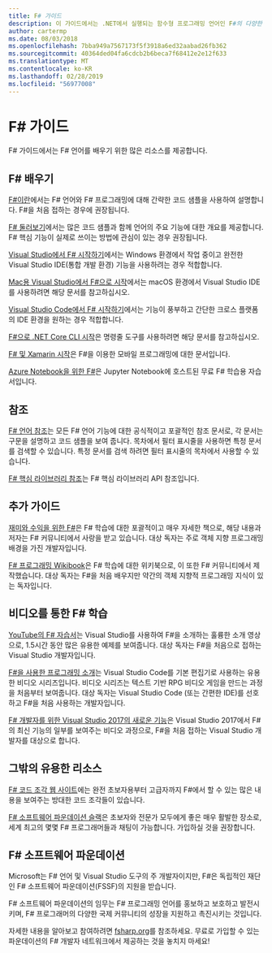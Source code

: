 ```yaml
---
title: F# 가이드
description: 이 가이드에서는 .NET에서 실행되는 함수형 프로그래밍 언어인 F#의 다양한 교육 자료에 대한 개요를 제공합니다.
author: cartermp
ms.date: 08/03/2018
ms.openlocfilehash: 7bba949a7567173f5f3918a6ed32aabad26fb362
ms.sourcegitcommit: 40364ded04fa6cdcb2b6beca7f68412e2e12f633
ms.translationtype: MT
ms.contentlocale: ko-KR
ms.lasthandoff: 02/28/2019
ms.locfileid: "56977008"
---
```

# <a name="f-guide"></a>F# 가이드

F# 가이드에서는 F# 언어를 배우기 위한 많은 리소스를 제공합니다.

## <a name="learning-f"></a> F\# 배우기

[F#이란](what-is-fsharp.md)에서는 F# 언어와 F# 프로그래밍에 대해 간략한 코드 샘플을 사용하여 설명합니다. F#을 처음 접하는 경우에 권장됩니다.

[F# 둘러보기](tour.md)에서는 많은 코드 샘플과 함께 언어의 주요 기능에 대한 개요를 제공합니다. F# 핵심 기능이 실제로 쓰이는 방법에 관심이 있는 경우 권장됩니다.

[Visual Studio에서 F# 시작하기](get-started/get-started-visual-studio.md)에서는 Windows 환경에서 작업 중이고 완전한 Visual Studio IDE(통합 개발 환경) 기능을 사용하려는 경우 적합합니다.

[Mac용 Visual Studio에서 F#으로 시작](get-started/get-started-with-visual-studio-for-mac.md)에서는 macOS 환경에서 Visual Studio IDE를 사용하려면 해당 문서를 참고하십시오.

[Visual Studio Code에서 F# 시작하기](get-started/get-started-vscode.md)에서는 기능이 풍부하고 간단한 크로스 플랫폼의 IDE 환경을 원하는 경우 적합합니다.

[F#으로 .NET Core CLI 시작](get-started/get-started-command-line.md)은 명령줄 도구를 사용하려면 해당 문서를 참고하십시오.

[F# 및 Xamarin 시작](https://docs.microsoft.com/xamarin/cross-platform/platform/fsharp/)은 F#을 이용한 모바일 프로그래밍에 대한 문서입니다.

[Azure Notebook을 위한 F#](https://notebooks.azure.com/Microsoft/libraries/samples/html/FSharp%20for%20Azure%20Notebooks.ipynb)은  Jupyter Notebook에 호스트된 무료 F# 학습용 자습서입니다.

## <a name="references"></a>참조

[F# 언어 참조](language-reference/index.md)는 모든 F# 언어 기능에 대한 공식적이고 포괄적인 참조 문서로, 각 문서는 구문을 설명하고 코드 샘플을 보여 줍니다. 목차에서 필터 표시줄을 사용하면 특정 문서를 검색할 수 있습니다. 특정 문서를 검색 하려면 필터 표시줄의 목차에서 사용할 수 있습니다.

[F# 핵심 라이브러리 참조](https://msdn.microsoft.com/visualfsharpdocs/conceptual/fsharp-core-library-reference)는 F# 핵심 라이브러리 API 참조입니다.

## <a name="additional-guides"></a>추가 가이드

[재미와 수익을 위한 F#](https://swlaschin.gitbooks.io/fsharpforfunandprofit/content/)은 F# 학습에 대한 포괄적이고 매우 자세한 책으로, 해당 내용과 저자는 F# 커뮤니티에서 사랑을 받고 있습니다. 대상 독자는 주로 객체 지향 프로그래밍 배경을 가진 개발자입니다.

[F# 프로그래밍 Wikibook](https://en.wikibooks.org/wiki/F_Sharp_Programming)은 F# 학습에 대한 위키북으로, 이 또한 F# 커뮤니티에서 제작했습니다. 대상 독자는 F#을 처음 배우지만 약간의 객체 지향적 프로그래밍 지식이 있는 독자입니다.

## <a name="learn-f-through-videos"></a>비디오를 통한 F# 학습

[YouTube의 F# 자습서](https://www.youtube.com/watch?v=c7eNDJN758U)는 Visual Studio를 사용하여 F#을 소개하는 훌륭한 소개 영상으로, 1.5시간 동안 많은 유용한 예제를 보여줍니다. 대상 독자는 F#을 처음으로 접하는 Visual Studio 개발자입니다.

[F#을 사용한 프로그래밍 소개](https://www.youtube.com/watch?v=Teak30_pXHk&list=PLEoMzSkcN8oNiJ67Hd7oRGgD1d4YBxYGC)는 Visual Studio Code를 기본 편집기로 사용하는 유용한 비디오 시리즈입니다. 비디오 시리즈는 텍스트 기반 RPG 비디오 게임을 만드는 과정을 처음부터 보여줍니다. 대상 독자는 Visual Studio Code (또는 간편한 IDE)를 선호하고 F#을 처음 사용하는 개발자입니다.

[F# 개발자를 위한 Visual Studio 2017의 새로운 기능](https://www.linkedin.com/learning/what-s-new-in-visual-studio-2017-for-f-sharp-for-developers)은 Visual Studio 2017에서 F#의 최신 기능의 일부를 보여주는 비디오 과정으로, F#을 처음 접하는 Visual Studio 개발자를 대상으로 합니다.

## <a name="other-useful-resources"></a>그밖의 유용한 리소스

[F# 코드 조각 웹 사이트](http://www.fssnip.net)에는 완전 초보자용부터 고급자까지 F#에서 할 수 있는 많은 내용을 보여주는 방대한 코드 조각들이 있습니다.

[F# 소프트웨어 파운데이션 슬랙](https://fsharp.org/guides/slack/)은 초보자와 전문가 모두에게 좋은 매우 활발한 장소로, 세계 최고의 몇몇 F# 프로그래머들과 채팅이 가능합니다. 가입하실 것을 권장합니다.

## <a name="the-f-software-foundation"></a>F# 소프트웨어 파운데이션

Microsoft는 F# 언어 및 Visual Studio 도구의 주 개발자이지만, F#은 독립적인 재단인 F# 소프트웨어 파운데이션(FSSF)의 지원을 받습니다.

F# 소프트웨어 파운데이션의 임무는 F# 프로그래밍 언어를 홍보하고 보호하고 발전시키며, F# 프로그래머의 다양한 국제 커뮤니티의 성장을 지원하고 촉진시키는 것입니다.

자세한 내용을 알아보고 참여하려면 [fsharp.org](https://fsharp.org)를 참조하세요. 무료로 가입할 수 있는 파운데이션의 F# 개발자 네트워크에서 제공하는 것을 놓치지 마세요!
